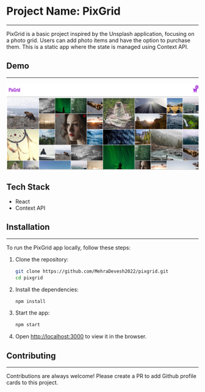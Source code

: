 # Project Name: PixGrid
---
PixGrid is a basic project inspired by the Unsplash application, focusing on a photo grid. Users can add photo items and have the option to purchase them. This is a static app where the state is managed using Context API.

## Demo
---
<img src="./demo.png" alt="demo" width="600"/>

## Tech Stack

- React
- Context API

## Installation
---
To run the PixGrid app locally, follow these steps:

1. Clone the repository:
   ```bash
   git clone https://github.com/MehraDevesh2022/pixgrid.git
   cd pixgrid

    ```
2. Install the dependencies:
    ```bash
    npm install
    ```
3. Start the app:
    ```bash
    npm start
    ```
4. Open [http://localhost:3000](http://localhost:3000) to view it in the browser.

## Contributing
 ---
Contributions are always welcome! Please create a PR to add Github profile cards to this project.

